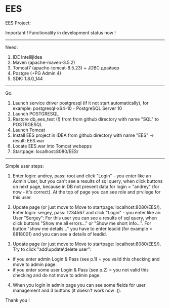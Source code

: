 # EES
EES Project:

Important ! Functionality in development status now !

-----------
Need:
1)	IDE IntellijIdea
2)	Maven (apache-maven-3.5.2)
3)	Tomcat7 (apache-tomcat-8.5.23) + JDBC драйвер
4)	Postgre (+PG Admin 4)
5)	SDK: 1.8.0_144

-----------
Go:
1. Launch service driver postgresql (if it not start automatically), for example: postgresql-x64-10 - PostgreSQL Server 10
2. Launch POSTGRESQL
2. Restore db_ees_test (!) from from github directory with name "SQL" to POSTRGESQL
3. Launch Tomcat
4. Install EES project in IDEA from github directory with name "EES" => result: EES.war
5. Locate EES.war into Tomcat webapps
6. Startpage: localhost:8080/EES/

-----------
Simple user steps:
1. Enter login: andrey, pass: root and click "Login" - you enter like an Admin User, but you can't see a results of sql query, 
when click buttons on next page, because in DB not present data for login = "andrey" (for now - it's correct). At the top of page 
you can see role and prvilege for this user.

2. Update page (or just move to Move to startpage: localhost:8080/EES/). 
Enter login: sergey, pass: 1234567 and click "Login" - you enter like an User "Sergey":
For this user you can see a results of sql query, when click buttons "Show me all errors..." 
or "Show me short info...". For button "show me details..." you have to enter leadid (for example = 8818001) and you can see a 
details of leadid.

3. Update page (or just move to Move to startpage: localhost:8080/EES/).
Try to click "add\update\delete user":
- if you enter admin Login & Pass (see p.1) = you valid this checking and move to admin page.
- if you enter some user Login & Pass (see p.2) = you not valid this checking and do not move to admin page.

4. When you login in admin page you can see some fields for user management and 3 buttons (it doesn't work now :().

Thank you !
 


